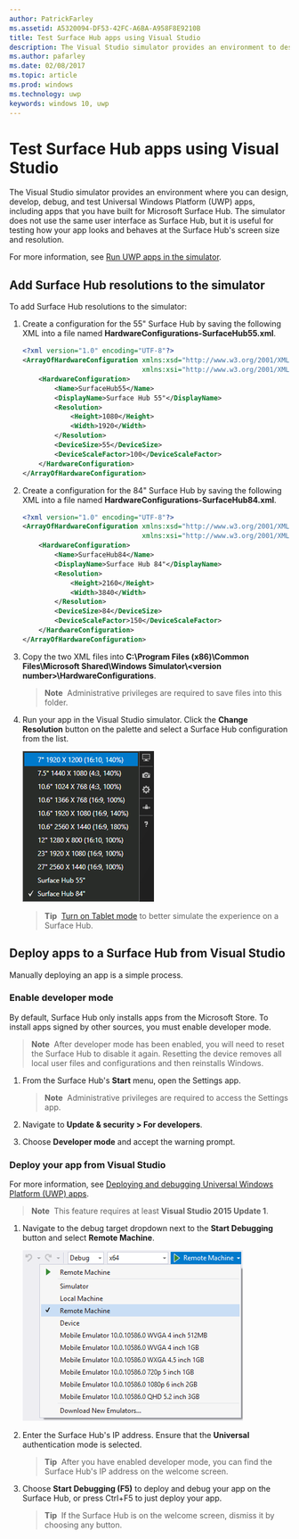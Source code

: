```yaml
---
author: PatrickFarley
ms.assetid: A5320094-DF53-42FC-A6BA-A958F8E9210B
title: Test Surface Hub apps using Visual Studio
description: The Visual Studio simulator provides an environment to design, develop, debug, and test UWP apps, including apps built for Surface Hub.
ms.author: pafarley
ms.date: 02/08/2017
ms.topic: article
ms.prod: windows
ms.technology: uwp
keywords: windows 10, uwp
---
```


# Test Surface Hub apps using Visual Studio
The Visual Studio simulator provides an environment where you can design, develop, debug, and test Universal Windows Platform (UWP) apps, including apps that you have built for Microsoft Surface Hub. The simulator does not use the same user interface as Surface Hub, but it is useful for testing how your app looks and behaves at the Surface Hub's screen size and resolution.

For more information, see [Run UWP apps in the simulator](https://msdn.microsoft.com/library/hh441475.aspx).

## Add Surface Hub resolutions to the simulator
To add Surface Hub resolutions to the simulator:

1. Create a configuration for the 55" Surface Hub by saving the following XML into a file named **HardwareConfigurations-SurfaceHub55.xml**.  

    ```xml
    <?xml version="1.0" encoding="UTF-8"?>
    <ArrayOfHardwareConfiguration xmlns:xsd="http://www.w3.org/2001/XMLSchema"
                                  xmlns:xsi="http://www.w3.org/2001/XMLSchema-instance">
        <HardwareConfiguration>
            <Name>SurfaceHub55</Name>
            <DisplayName>Surface Hub 55"</DisplayName>
            <Resolution>
                <Height>1080</Height>
                <Width>1920</Width>
            </Resolution>
            <DeviceSize>55</DeviceSize>
            <DeviceScaleFactor>100</DeviceScaleFactor>
        </HardwareConfiguration>
    </ArrayOfHardwareConfiguration>
    ```

2. Create a configuration for the 84" Surface Hub by saving the following XML into a file named  **HardwareConfigurations-SurfaceHub84.xml**.

    ```xml
    <?xml version="1.0" encoding="UTF-8"?>
    <ArrayOfHardwareConfiguration xmlns:xsd="http://www.w3.org/2001/XMLSchema"
                                  xmlns:xsi="http://www.w3.org/2001/XMLSchema-instance">
        <HardwareConfiguration>
            <Name>SurfaceHub84</Name>
            <DisplayName>Surface Hub 84"</DisplayName>
            <Resolution>
                <Height>2160</Height>
                <Width>3840</Width>
            </Resolution>
            <DeviceSize>84</DeviceSize>
            <DeviceScaleFactor>150</DeviceScaleFactor>
        </HardwareConfiguration>
    </ArrayOfHardwareConfiguration>
    ```

3. Copy the two XML files into **C:\Program Files (x86)\Common Files\Microsoft Shared\Windows Simulator\\&lt;version number&gt;\HardwareConfigurations**.

   > **Note**&nbsp;&nbsp;Administrative privileges are required to save files into this folder.

4. Run your app in the Visual Studio simulator. Click the **Change Resolution** button on the palette and select a Surface Hub configuration from the list.

    ![Visual Studio simulator resolutions](images/vs-simulator-resolutions.png)

   > **Tip**&nbsp;&nbsp;[Turn on Tablet mode](http://windows.microsoft.com/windows-10/getstarted-like-a-tablet) to better simulate the experience on a Surface Hub.

## Deploy apps to a Surface Hub from Visual Studio
Manually deploying an app is a simple process.

### Enable developer mode
By default, Surface Hub only installs apps from the Microsoft Store. To install apps signed by other sources, you must enable developer mode.

> **Note**&nbsp;&nbsp;After developer mode has been enabled, you will need to reset the Surface Hub to disable it again. Resetting the device removes all local user files and configurations and then reinstalls Windows.

1. From the Surface Hub's **Start** menu, open the Settings app.

   >  **Note**&nbsp;&nbsp;Administrative privileges are required to access the Settings app.

2. Navigate to **Update & security > For developers**.

3. Choose **Developer mode** and accept the warning prompt.

### Deploy your app from Visual Studio
For more information, see [Deploying and debugging Universal Windows Platform (UWP) apps](https://msdn.microsoft.com/windows/uwp/debug-test-perf/deploying-and-debugging-uwp-apps).

   > **Note**&nbsp;&nbsp;This feature requires at least **Visual Studio 2015 Update 1**.

1. Navigate to the debug target dropdown next to the **Start Debugging** button and select **Remote Machine**.

    <!--lcap: in your screenshot, you have local machine selected-->

   ![Visual Studio debug targets dropdown](images/vs-debug-target.png)

2. Enter the Surface Hub's IP address. Ensure that the **Universal** authentication mode is selected.

   > **Tip**&nbsp;&nbsp;After you have enabled developer mode, you can find the Surface Hub's IP address on the welcome screen.

3. Choose **Start Debugging (F5)** to deploy and debug your app on the Surface Hub, or press Ctrl+F5 to just deploy your app.

   > **Tip**&nbsp;&nbsp;If the Surface Hub is on the welcome screen, dismiss it by choosing any button.

